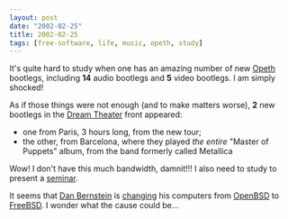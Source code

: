 ```yaml
---
layout: post
date: "2002-02-25"
title: 2002-02-25
tags: [free-software, life, music, opeth, study]
---
```

It's quite hard to study when one has an amazing number of new
[Opeth](http://www.opeth.com/) bootlegs, including **14** audio
bootlegs and **5** video bootlegs. I am simply shocked!

As if those things were not enough (and to make matters worse),
**2** new bootlegs in the
[Dream Theater](http://www.dreamtheater.net) front appeared:

* one from Paris, 3 hours long, from the new tour;
* the other, from Barcelona, where they played *the entire*
  "Master of Puppets" album, from the band formerly called Metallica

Wow! I don't have this much bandwidth, damnit!!! I also need to
study to present a
[seminar](http://www.ime.usp.br/~rbrito/listas/bio/).

It seems that [Dan Bernstein](http://cr.yp.to/djb.html) is
[changing](http://cr.yp.to/) his computers from
[OpenBSD](http://www.openbsd.org/) to
[FreeBSD](http://www.freebsd.org/). I wonder what the cause could
be...


